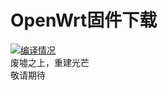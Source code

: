 # OpenWrt固件下载
[1]: https://github.com/MiRouter/OpenWrtForMiWiFi/actions
[2]: https://github.com/MiRouter/OpenWrtForMiWiFi/workflows/Build%20OpenWrt/badge.svg

[![编译情况][2]][1]  
废墟之上，重建光芒  
敬请期待  



